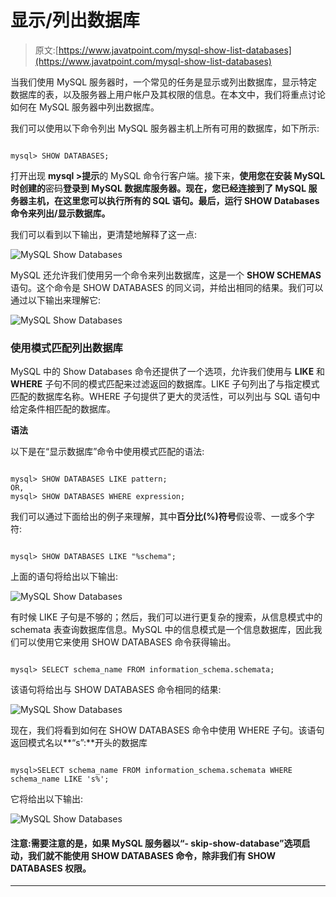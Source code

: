 # 显示/列出数据库

> 原文:[https://www.javatpoint.com/mysql-show-list-databases](https://www.javatpoint.com/mysql-show-list-databases)

当我们使用 MySQL 服务器时，一个常见的任务是显示或列出数据库，显示特定数据库的表，以及服务器上用户帐户及其权限的信息。在本文中，我们将重点讨论如何在 MySQL 服务器中列出数据库。

我们可以使用以下命令列出 MySQL 服务器主机上所有可用的数据库，如下所示:

```

mysql> SHOW DATABASES;

```

打开出现 **mysql >提示**的 MySQL 命令行客户端。接下来，**使用您在安装 MySQL 时创建的**密码**登录到 MySQL 数据库服务器。现在，您已经连接到了 MySQL 服务器主机，在这里您可以执行所有的 SQL 语句。最后，运行 SHOW Databases 命令来列出/显示数据库。**

我们可以看到以下输出，更清楚地解释了这一点:

![MySQL Show Databases](../Images/b5d962497d77d7ebf20eb657a5dbfb28.png)

MySQL 还允许我们使用另一个命令来列出数据库，这是一个 **SHOW SCHEMAS** 语句。这个命令是 SHOW DATABASES 的同义词，并给出相同的结果。我们可以通过以下输出来理解它:

![MySQL Show Databases](../Images/57573d000575e328ae8e2cb23eeeea52.png)

### 使用模式匹配列出数据库

MySQL 中的 Show Databases 命令还提供了一个选项，允许我们使用与 **LIKE** 和 **WHERE** 子句不同的模式匹配来过滤返回的数据库。LIKE 子句列出了与指定模式匹配的数据库名称。WHERE 子句提供了更大的灵活性，可以列出与 SQL 语句中给定条件相匹配的数据库。

**语法**

以下是在“显示数据库”命令中使用模式匹配的语法:

```

mysql> SHOW DATABASES LIKE pattern;
OR,
mysql> SHOW DATABASES WHERE expression;

```

我们可以通过下面给出的例子来理解，其中**百分比(%)符号**假设零、一或多个字符:

```

mysql> SHOW DATABASES LIKE "%schema";

```

上面的语句将给出以下输出:

![MySQL Show Databases](../Images/7a0e9b736c4db37e052b205ff4ada1a1.png)

有时候 LIKE 子句是不够的；然后，我们可以进行更复杂的搜索，从信息模式中的 schemata 表查询数据库信息。MySQL 中的信息模式是一个信息数据库，因此我们可以使用它来使用 SHOW DATABASES 命令获得输出。

```

mysql> SELECT schema_name FROM information_schema.schemata;

```

该语句将给出与 SHOW DATABASES 命令相同的结果:

![MySQL Show Databases](../Images/3a0708a7f5e95a7bb78ea13d0bb98921.png)

现在，我们将看到如何在 SHOW DATABASES 命令中使用 WHERE 子句。该语句返回模式名以**“s”:**开头的数据库

```

mysql>SELECT schema_name FROM information_schema.schemata WHERE schema_name LIKE 's%';

```

它将给出以下输出:

![MySQL Show Databases](../Images/bcf17e09514a863132c563402f3b5ccd.png)

#### 注意:需要注意的是，如果 MySQL 服务器以“- skip-show-database”选项启动，我们就不能使用 SHOW DATABASES 命令，除非我们有 SHOW DATABASES 权限。

* * *